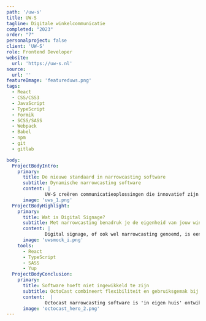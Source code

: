 ```yaml
---
path: '/uw-s'
title: UW-S
tagline: Digitale winkelcommunicatie
completed: "2023"
order: "7"
personalproject: false
client: 'UW-S'
role: Frontend Developer
website:
  url: 'https://uw-s.nl'
source:
  url: ''
featureImage: 'featureduws.png'
tags:
  - React
  - CSS/CSS3
  - JavaScript
  - TypeScript
  - Formik
  - SCSS/SASS
  - Webpack
  - Babel
  - npm
  - git
  - gitlab

body:
  ProjectBodyIntro:
    primary:
      title: De nieuwe standaard in narrowcasting software
      subtitle: Dynamische narrowcasting software
      content: |
              UW-S creëren communicatieoplossingen die innovatief zijn in ontwikkeling, creatief in concept, sterk in content en buiten de gebaande paden.
      image: 'uws_1.png'
  ProjectBodyHighlight:
    primary:
      title: Wat is Digital Signage?
      subtitle: Met narrowcasting benadruk je de eigenheid van jouw winkel
      content: |
              Digital signage, of ook wel narrowcasting genoemd, is een bijzondere, digitale vorm van communicatie om via beeldschermen informatie over te dragen aan een bepaalde doelgroep.
      image: 'uwsmock_i.png'
    tools:
      - React
      - TypeScript
      - SASS
      - Yup
  ProjectBodyConclusion:
    primary:
      title: Software hoeft niet ingewikkeld te zijn
      subtitle: OctoCast combineert flexibiliteit en gebruiksgemak bij content targeting en creatie
      content:  |
              Octocast narrowcasting software is 'in eigen huis' ontwikkeld zodat de teamontwikkelaars deze continu kunnen aanpassen aan wat de markt vraagt.Dit maakt Octocast ontzettend flexibel omdat het niet afhankelijk is van derde partijen.
      image: 'octocast_hero_2.png'
---
```


